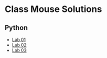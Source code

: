 # Class Mouse Solutions

## Python

- [Lab 01](/python/helloworld.py)
- [Lab 02](/python/lab2.py)
- [Lab 03](/python/lab3.py)
